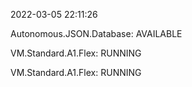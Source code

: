 2022-03-05 22:11:26

Autonomous.JSON.Database: AVAILABLE

VM.Standard.A1.Flex: RUNNING

VM.Standard.A1.Flex: RUNNING